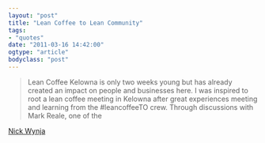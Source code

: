 ```yaml
---
layout: "post"
title: "Lean Coffee to Lean Community"
tags: 
- "quotes"
date: "2011-03-16 14:42:00"
ogtype: "article"
bodyclass: "post"
---
```


> Lean Coffee Kelowna is only two weeks young but has already created an impact on people and businesses here. I was inspired to root a lean coffee meeting in Kelowna after great experiences meeting and learning from the #leancoffeeTO crew. Through discussions with Mark Reale, one of the

[Nick Wynja](http://nickwynja.com/post/3887663487/lean-coffee-to-lean-community)
